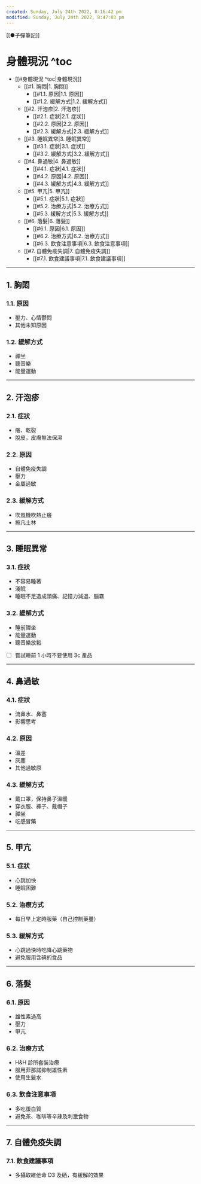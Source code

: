```yaml
---
created: Sunday, July 24th 2022, 8:16:42 pm
modified: Sunday, July 24th 2022, 8:47:03 pm
---
```

[[●子彈筆記]]
# 身體現況 ^toc

- [[#身體現況 ^toc|身體現況]]
	- [[#1. 胸悶|1. 胸悶]]
		- [[#1.1. 原因|1.1. 原因]]
		- [[#1.2. 緩解方式|1.2. 緩解方式]]
	- [[#2. 汗泡疹|2. 汗泡疹]]
		- [[#2.1. 症狀|2.1. 症狀]]
		- [[#2.2. 原因|2.2. 原因]]
		- [[#2.3. 緩解方式|2.3. 緩解方式]]
	- [[#3. 睡眠異常|3. 睡眠異常]]
		- [[#3.1. 症狀|3.1. 症狀]]
		- [[#3.2. 緩解方式|3.2. 緩解方式]]
	- [[#4. 鼻過敏|4. 鼻過敏]]
		- [[#4.1. 症狀|4.1. 症狀]]
		- [[#4.2. 原因|4.2. 原因]]
		- [[#4.3. 緩解方式|4.3. 緩解方式]]
	- [[#5. 甲亢|5. 甲亢]]
		- [[#5.1. 症狀|5.1. 症狀]]
		- [[#5.2. 治療方式|5.2. 治療方式]]
		- [[#5.3. 緩解方式|5.3. 緩解方式]]
	- [[#6. 落髮|6. 落髮]]
		- [[#6.1. 原因|6.1. 原因]]
		- [[#6.2. 治療方式|6.2. 治療方式]]
		- [[#6.3. 飲食注意事項|6.3. 飲食注意事項]]
	- [[#7. 自體免疫失調|7. 自體免疫失調]]
		- [[#7.1. 飲食建議事項|7.1. 飲食建議事項]]



---
## 1. 胸悶

### 1.1. 原因
- 壓力、心情鬱悶
- 其他未知原因

### 1.2. 緩解方式
- 禪坐
- 聽音樂
- 能量運動

---
## 2. 汗泡疹

### 2.1. 症狀
- 癢、乾裂
- 脫皮，皮膚無法保濕

### 2.2. 原因
- 自體免疫失調
- 壓力
- 金屬過敏

### 2.3. 緩解方式
- 吹風機吹熱止癢
- 擦凡士林

---
## 3. 睡眠異常

### 3.1. 症狀
- 不容易睡著
- 淺眠
- 睡眠不足造成頭痛、記憶力減退、腦霧

### 3.2. 緩解方式
- 睡前禪坐
- 能量運動
- 聽音樂放鬆
- [ ] 嘗試睡前 1 小時不要使用 3c 產品

---
## 4. 鼻過敏

### 4.1. 症狀
- 流鼻水、鼻塞
- 影響思考

### 4.2. 原因
- 溫差
- 灰塵
- 其他過敏原

### 4.3. 緩解方式
- 戴口罩，保持鼻子溫暖
- 穿衣服、褲子、戴帽子
- 禪坐
- 吃感冒藥

---
## 5. 甲亢

### 5.1. 症狀
- 心跳加快
- 睡眠困難

### 5.2. 治療方式
- 每日早上定時服藥（自己控制藥量）

### 5.3. 緩解方式
- 心跳過快時吃降心跳藥物
- 避免服用含碘的食品

---
## 6. 落髮

### 6.1. 原因
- 雄性素過高
- 壓力
- 甲亢

### 6.2. 治療方式
- H&H 診所套裝治療
- 服用菲那諾抑制雄性素
- 使用生髮水

### 6.3. 飲食注意事項
- 多吃蛋白質
- 避免茶、咖啡等辛辣及刺激食物

---
## 7. 自體免疫失調

### 7.1. 飲食建議事項
- 多攝取維他命 D3 及硒，有緩解的效果